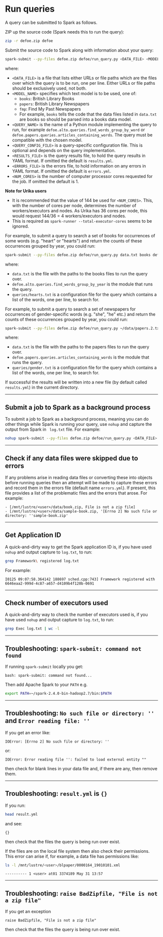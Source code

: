 # Run queries

A query can be submitted to Spark as follows.

ZIP up the source code (Spark needs this to run the query):

```bash
zip -r defoe.zip defoe
```

Submit the source code to Spark along with information about your query:

```bash
spark-submit --py-files defoe.zip defoe/run_query.py <DATA_FILE> <MODEL_NAME> <QUERY_NAME> <QUERY_CONFIG_FILE> [-r <RESULTS_FILE>] [-e <ERRORS_FILE>] [-n <NUM_CORES>]
```

where:

* `<DATA_FILE>` is a file that lists either URLs or file paths which are the files over which the query is to be run, one per line. Either URLs or file paths should be exclusively used, not both.
* `<MODEL_NAME>` specifies which text model is to be used, one of:
  -  `books`: British Library Books
  - `papers`: British Library Newspapers
  - `fmp`: Find My Past Newspapers
  - For example, `books` tells the code that the data files listed in `data.txt` are books so should be parsed into a books data model.
* `<QUERY_NAME>` is the name of a Python module implementing the query to run, for example `defoe.alto.queries.find_words_group_by_word` or `defoe.papers.queries.articles_containing_words`. The query must be compatible with the chosen model.
* `<QUERY_CONFIG_FILE>` is a query-specific configuration file. This is optional and depends on the query implementation.
* `<RESULTS_FILE>` is the query results file, to hold the query results in YAML format. If omitted the default is `results.yml`.
* `<ERRORS_FILE>` is the errors file, to hold information on any errors in YAML format. If omitted the default is `errors.yml`.
* `<NUM_CORES>` is the number of computer processor cores requested for the job. If omitted the default is 1.

**Note for Urika users**

* It is recommended that the value of 144 be used for `<NUM_CORES>`. This, with the number of cores per node, determines the number of workers/executors and nodes. As Urika has 36 cores per node, this would request 144/36 = 4 workers/executors and nodes.
* This is required as `spark-runner --total-executor-cores` seems to be ignored.

For example, to submit a query to search a set of books for occurrences of some words (e.g. "heart" or "hearts") and return the counts of these occurrences grouped by year, you could run:

```bash
spark-submit --py-files defoe.zip defoe/run_query.py data.txt books defoe.alto.queries.find_words_group_by_year queries/hearts.txt
```

where:

* `data.txt` is the file with the paths to the books files to run the query over.
* `defoe.alto.queries.find_words_group_by_year` is the module that runs the query.
* `queries/hearts.txt` is a configuration file for the query which contains a list of the words, one per line, to search for.

For example, to submit a query to search a set of newspapers for occurrences of gender-specific words (e.g. "she", "he" etc.) and return the counts of these occurrences grouped by year, you could run:

```bash
spark-submit --py-files defoe.zip defoe/run_query.py ~/data/papers.2.txt papers defoe.papers.queries.articles_containing_words queries/gender.txt
```

where:

* `data.txt` is the file with the paths to the papers files to run the query over.
* `defoe.papers.queries.articles_containing_words` is the module that runs the query.
* `queries/gender.txt` is a configuration file for the query which contains a list of the words, one per line, to search for.

If successful the results will be written into a new file (by default called `results.yml`) in the current directory.

---

## Submit a job to Spark as a background process

To submit a job to Spark as a background process, meaning you can do other things while Spark is running your query, use `nohup` and capture the output from Spark in ` log.txt` file. For example:

```bash
nohup spark-submit --py-files defoe.zip defoe/run_query.py <DATA_FILE> <MODEL_NAME> <QUERY_NAME> <QUERY_CONFIG_FILE> [-r <RESULTS_FILE>] [-n <NUM_CORES>] > log.txt &
```

---

## Check if any data files were skipped due to errors

If any problems arise in reading data files or converting these into objects before running queries then an attempt will be made to capture these errors and record them in the errors file (default name `errors.yml`). If present, this file provides a list of the problematic files and the errors that arose. For example:

```
- [/mnt/lustre/<user>/data/book.zip, File is not a zip file]
- [/mnt/lustre/<user>/data/sample-book.zip, '[Errno 2] No such file or directory: ''sample-book.zip'
```

---

## Get Application ID

A quick-and-dirty way to get the Spark application ID is, if you have used `nohup` and output capture to `log.txt`, to run:

```bash
grep Framework\ registered log.txt
```

For example:

```
I0125 09:07:58.364142 188697 sched.cpp:743] Framework registered with 6646eaa2-999d-4c87-a657-d4109b4f120b-0691
```

---

## Check number of executors used

A quick-and-dirty way to check the number of executors used is, if you have used `nohup` and output capture to `log.txt`, to run:

```bash
grep Exec log.txt | wc -l
```

---

## Troubleshooting: `spark-submit: command not found`

If running `spark-submit` locally you get:

```
bash: spark-submit: command not found...
```

Then add Apache Spark to your `PATH` e.g.

```bash
export PATH=~/spark-2.4.0-bin-hadoop2.7/bin:$PATH
```

---

## Troubleshooting: `No such file or directory: ''` and `Error reading file: ''`
If you get an error like:

```
IOError: [Errno 2] No such file or directory: ''
```

or:

```
IOError: Error reading file '': failed to load external entity ""
```

then check for blank lines in your data file and, if there are any, then remove them.

---

## Troubleshooting: `result.yml` is `{}`

If you run:

```bash
head result.yml
```

and see:

```
{}
```

then check that the files the query is being run over exist.

If the files are on the local file system then also check their permissions. This error can arise if, for example, a data file has permissions like:

```bash
ls -l /mnt/lustre/<user>/blpaper/0000164_19010101.xml
```
```
---------- 1 <user> at01 3374189 May 31 13:57
```

---

## Troubleshooting: `raise BadZipfile, "File is not a zip file"`

If you get an exception

```
raise BadZipfile, "File is not a zip file"
```

then check that the files the query is being run over exist.

